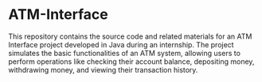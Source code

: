 # ATM-Interface
This repository contains the source code and related materials for an ATM Interface project developed in Java during an internship. The project simulates the basic functionalities of an ATM system, allowing users to perform operations like checking their account balance, depositing money, withdrawing money, and viewing their transaction history.
